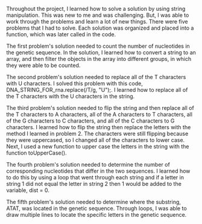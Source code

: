Throughout the project, I learned how to solve a solution by using string manipulation. This was new to me and was challenging. But, I was able to work through the problems and learn a lot of new things. There were five problems that I had to solve. Each solution was organized and placed into a function, which was later called in the code.

The first problem's solution needed to count the number of nucleotides in the genetic sequence. In the solution, I learned how to convert a string to an array, and then filter the objects in the array into different groups, in which they were able to be counted. 

The second problem's solution needed to replace all of the T characters with U characters. I solved this problem with this code, DNA_STRING_FOR_rna.replace(/T/g, "U");. I learned how to replace all of the T characters with the U characters in the string.

The third problem's solution needed to flip the string and then replace all of the T characters to A characters, all of the A characters to T characters, all of the G characters to C characters, and all of the C characters to G characters. I learned how to flip the string then replace the letters with the method I learned in problem 2. The characters were still flipping because they were uppercased, so I changed all of the characters to lower case. Next, I used a new function to upper case the letters in the string with the function toUpperCase().

The fourth problem's solution needed to determine the number of corresponding nucleotides that differ in the two sequences. I learned how to do this by using a loop that went through each string and if a letter in string 1 did not equal the letter in string 2 then 1 would be added to the variable, dist = 0.

The fifth problem's solution needed to determine where the substring, ATAT, was located in the genetic sequence. Through loops, I was able to draw multiple lines to locate the specific letters in the genetic sequence.